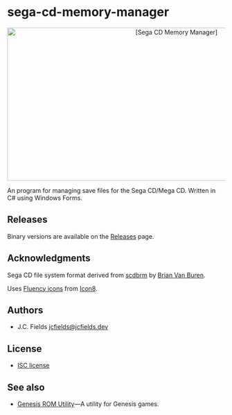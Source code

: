 # sega-cd-memory-manager

<div align="center"><img src="https://gitlab.com/jcfields/sega-cd-memory-manager/raw/master/screenshot.png" width="766" height="353" alt="[Sega CD Memory Manager]"></div>

An program for managing save files for the Sega CD/Mega CD. Written in C# using Windows Forms.

## Releases

Binary versions are available on the [Releases](https://gitlab.com/jcfields/sega-cd-memory-manager/-/releases) page.

## Acknowledgments

Sega CD file system format derived from [scdbrm](https://sourceforge.net/p/scdtools/code/HEAD/tree/scdbrm) by [Brian Van Buren](https://sourceforge.net/u/bgvanbur/profile/).

Uses [Fluency icons](https://icons8.com/icons/fluency) from [Icon8](https://icons8.com/).

## Authors

- J.C. Fields <jcfields@jcfields.dev>

## License

- [ISC license](https://opensource.org/licenses/ISC)

## See also

- [Genesis ROM Utility](https://gitlab.com/jcfields/genesis-rom-utility)—A utility for Genesis games.
